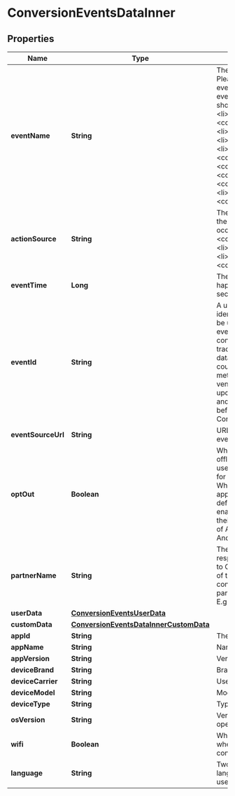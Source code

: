 

# ConversionEventsDataInner

## Properties

Name | Type | Description | Notes
------------ | ------------- | ------------- | -------------
**eventName** | **String** | The type of the user event. Please use the right event_name otherwise the event won’t be accepted and show up correctly in reports. &lt;li&gt;&lt;code&gt;add_to_cart&lt;/code&gt; &lt;li&gt;&lt;code&gt;checkout&lt;/code&gt; &lt;li&gt;&lt;code&gt;custom&lt;/code&gt; &lt;li&gt;&lt;code&gt;lead&lt;/code&gt; &lt;li&gt;&lt;code&gt;page_visit&lt;/code&gt; &lt;li&gt;&lt;code&gt;search&lt;/code&gt; &lt;li&gt;&lt;code&gt;signup&lt;/code&gt; &lt;li&gt;&lt;code&gt;view_category&lt;/code&gt; &lt;li&gt;&lt;code&gt;watch_video&lt;/code&gt; | 
**actionSource** | **String** | The source indicating where the conversion event occurred. &lt;li&gt;&lt;code&gt;app_android&lt;/code&gt; &lt;li&gt;&lt;code&gt;app_ios&lt;/code&gt; &lt;li&gt;&lt;code&gt;web&lt;/code&gt; &lt;li&gt;&lt;code&gt;offline&lt;/code&gt; | 
**eventTime** | **Long** | The time when the event happened. Unix timestamp in seconds. | 
**eventId** | **String** | A unique id string that identifies this event and can be used for deduping between events ingested via both the conversion API and Pinterest tracking. Without this, event&#39;s data is likely to be double counted and will cause report metric inflation. Third-party vendors make sure this field is updated on both Pinterest tag and Conversions API side before rolling out template for Conversions API. | 
**eventSourceUrl** | **String** | URL of the web conversion event. |  [optional]
**optOut** | **Boolean** | When action_source is web or offline, it defines whether the user has opted out of tracking for web conversion events. While when action_source is app_android or app_ios, it defines whether the user has enabled Limit Ad Tracking on their iOS device, or opted out of Ads Personalization on their Android device. |  [optional]
**partnerName** | **String** | The third party partner name responsible to send the event to Conversions API on behalf of the advertiser. The naming convention is \&quot;ss-partnername\&quot; lowercase. E.g ‘ss-shopify’ |  [optional]
**userData** | [**ConversionEventsUserData**](ConversionEventsUserData.md) |  | 
**customData** | [**ConversionEventsDataInnerCustomData**](ConversionEventsDataInnerCustomData.md) |  |  [optional]
**appId** | **String** | The app store app ID. |  [optional]
**appName** | **String** | Name of the app. |  [optional]
**appVersion** | **String** | Version of the app. |  [optional]
**deviceBrand** | **String** | Brand of the user device. |  [optional]
**deviceCarrier** | **String** | User device&#39;s mobile carrier. |  [optional]
**deviceModel** | **String** | Model of the user device. |  [optional]
**deviceType** | **String** | Type of the user device. |  [optional]
**osVersion** | **String** | Version of the device operating system. |  [optional]
**wifi** | **Boolean** | Whether the event occurred when the user device was connected to wifi. |  [optional]
**language** | **String** | Two-character ISO-639-1 language code indicating the user&#39;s language. |  [optional]




